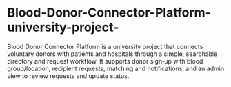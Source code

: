# Blood-Donor-Connector-Platform-university-project-
Blood Donor Connector Platform is a university project that connects voluntary donors with patients and hospitals through a simple, searchable directory and request workflow. It supports donor sign‑up with blood group/location, recipient requests, matching and notifications, and an admin view to review requests and update status.
